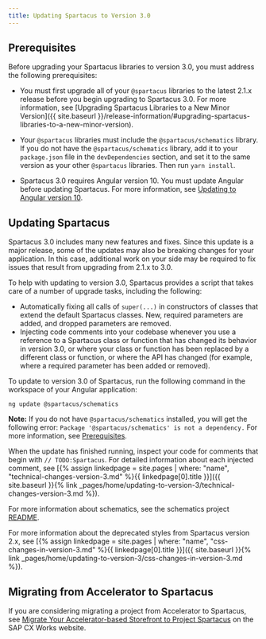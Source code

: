 ```yaml
---
title: Updating Spartacus to Version 3.0
---
```


## Prerequisites

Before upgrading your Spartacus libraries to version 3.0, you must address the following prerequisites:

- You must first upgrade all of your `@spartacus` libraries to the latest 2.1.x release before you begin upgrading to Spartacus 3.0. For more information, see [Upgrading Spartacus Libraries to a New Minor Version]({{ site.baseurl }}/release-information/#upgrading-spartacus-libraries-to-a-new-minor-version).

- Your `@spartacus` libraries must include the `@spartacus/schematics` library. If you do not have the `@spartacus/schematics` library, add it to your `package.json` file in the `devDependencies` section, and set it to the same version as your other `@spartacus` libraries. Then run `yarn install`.

- Spartacus 3.0 requires Angular version 10. You must update Angular before updating Spartacus. For more information, see [Updating to Angular version 10](https://update.angular.io/).

## Updating Spartacus

Spartacus 3.0 includes many new features and fixes. Since this update is a major release, some of the updates may also be breaking changes for your application. In this case, additional work on your side may be required to fix issues that result from upgrading from 2.1.x to 3.0.

To help with updating to version 3.0, Spartacus provides a script that takes care of a number of upgrade tasks, including the following:

- Automatically fixing all calls of `super(...)` in constructors of classes that extend the default Spartacus classes. New, required parameters are added, and dropped parameters are removed.
- Injecting code comments into your codebase whenever you use a reference to a Spartacus class or function that has changed its behavior in version 3.0, or where your class or function has been replaced by a different class or function, or where the API has changed (for example, where a required parameter has been added or removed).

To update to version 3.0 of Spartacus, run the following command in the workspace of your Angular application:

```shell
ng update @spartacus/schematics
```

**Note:** If you do not have `@spartacus/schematics` installed, you will get the following error: `Package '@spartacus/schematics' is not a dependency.` For more information, see [Prerequisites](#prerequisites).

When the update has finished running, inspect your code for comments that begin with `// TODO:Spartacus`. For detailed information about each injected comment, see [{% assign linkedpage = site.pages | where: "name", "technical-changes-version-3.md" %}{{ linkedpage[0].title }}]({{ site.baseurl }}{% link _pages/home/updating-to-version-3/technical-changes-version-3.md %}).

For more information about schematics, see the schematics project [README](https://github.com/SAP/spartacus/tree/develop/projects/schematics).

For more information about the deprecated styles from Spartacus version 2.x, see [{% assign linkedpage = site.pages | where: "name", "css-changes-in-version-3.md" %}{{ linkedpage[0].title }}]({{ site.baseurl }}{% link _pages/home/updating-to-version-3/css-changes-in-version-3.md %}).

## Migrating from Accelerator to Spartacus

If you are considering migrating a project from Accelerator to Spartacus, see [Migrate Your Accelerator-based Storefront to Project Spartacus](https://www.sap.com/cxworks/article/2589632310/migrate_your_accelerator_based_storefront_to_project_spartacus) on the SAP CX Works website.

